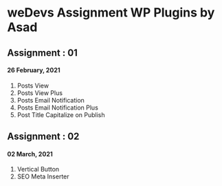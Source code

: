 # weDevs Assignment WP Plugins by Asad

<h2>Assignment : 01</h2>
<h4>26 February, 2021</h4>
<ol>
  <li>Posts View</li>
  <li>Posts View Plus</li>
  <li>Posts Email Notification</li>
  <li>Posts Email Notification Plus</li>
  <li>Post Title Capitalize on Publish</li>
</ol>

<h2>Assignment : 02</h2>
<h4>02 March, 2021</h4>
<ol>
  <li>Vertical Button</li>
  <li>SEO Meta Inserter</li>
</ol>
